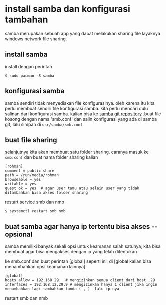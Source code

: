 # install samba dan konfigurasi tambahan
samba merupakan sebuah app yang dapat melakukan sharing file layaknya windows network file sharing.

## install samba
install dengan perintah 

```
$ sudo pacman -S samba
```

## konfigurasi samba
samba sendiri tidak menyediakan file konfigurasinya. oleh karena itu kita perlu membuat sendiri file konfigurasi samba. 
kita perlu mencari dulu salinan dari konfigurasi samba. kalian bisa ke [samba git repository](https://git.samba.org/samba.git/?p=samba.git;a=blob_plain;f=examples/smb.conf.default;hb=HEAD) 
.buat file kosong dengan nama 'smb.conf' dan salin konfigurasi yang ada di samba git, lalu simpan di `usr/samba/smb.conf`

## buat file sharing
selanjutnya kita akan membuat satu folder sharing. caranya masuk ke `smb.conf` dan buat nama folder sharing kalian
```
[rohman]
comment = public share
path = /run/media/rohman
browseable = yes
writable = yes
guest ok = yes  # agar user tamu atau selain user yang tidak ditambahkan bisa akses folder sharing
```

restart service smb dan nmb
```
$ systemctl restart smb nmb
```

## buat samba agar hanya ip tertentu bisa akses  -- opsional
samba memiliki banyak sekali opsi untuk keamanan salah satunya, kita bisa membuat agar bisa mengakses dengan ip yang telah ditentukan

ke smb.conf dan buat perintah [global] seperti ini, di [global kalian bisa menambahkan opsi keamanan lainnya]
```
[global]
hosts allow = 192.168.29.  # mengizinkan semua client dari host .29
interfaces = 192.168.12.29.9 # mengizinkan hanya 1 client jika ingin menambahkan lagi tambahkan tanda ( , )  lalu ip nya
```

restart smb dan nmb






